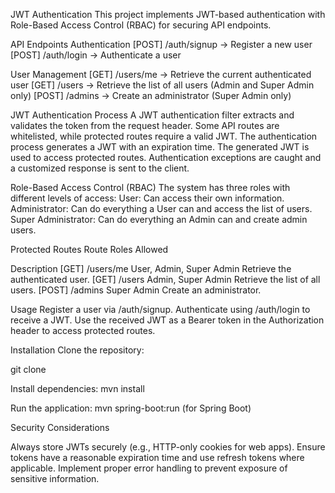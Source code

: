JWT Authentication
This project implements JWT-based authentication with Role-Based Access Control (RBAC) for securing API endpoints.

API Endpoints
Authentication
[POST] /auth/signup → Register a new user
[POST] /auth/login → Authenticate a user

User Management
[GET] /users/me → Retrieve the current authenticated user
[GET] /users → Retrieve the list of all users (Admin and Super Admin only)
[POST] /admins → Create an administrator (Super Admin only)

JWT Authentication Process
A JWT authentication filter extracts and validates the token from the request header.
Some API routes are whitelisted, while protected routes require a valid JWT.
The authentication process generates a JWT with an expiration time.
The generated JWT is used to access protected routes.
Authentication exceptions are caught and a customized response is sent to the client.

Role-Based Access Control (RBAC)
The system has three roles with different levels of access:
User: Can access their own information.
Administrator: Can do everything a User can and access the list of users.
Super Administrator: Can do everything an Admin can and create admin users.

Protected Routes
Route
Roles Allowed

Description
[GET] /users/me
User, Admin, Super Admin
Retrieve the authenticated user.
[GET] /users
Admin, Super Admin
Retrieve the list of all users.
[POST] /admins
Super Admin
Create an administrator.

Usage
Register a user via /auth/signup.
Authenticate using /auth/login to receive a JWT.
Use the received JWT as a Bearer token in the Authorization header to access protected routes.

Installation
Clone the repository:

git clone <repository-url>

Install dependencies:
 mvn install 

Run the application:
 mvn spring-boot:run (for Spring Boot)

Security Considerations

Always store JWTs securely (e.g., HTTP-only cookies for web apps).
Ensure tokens have a reasonable expiration time and use refresh tokens where applicable.
Implement proper error handling to prevent exposure of sensitive information.
